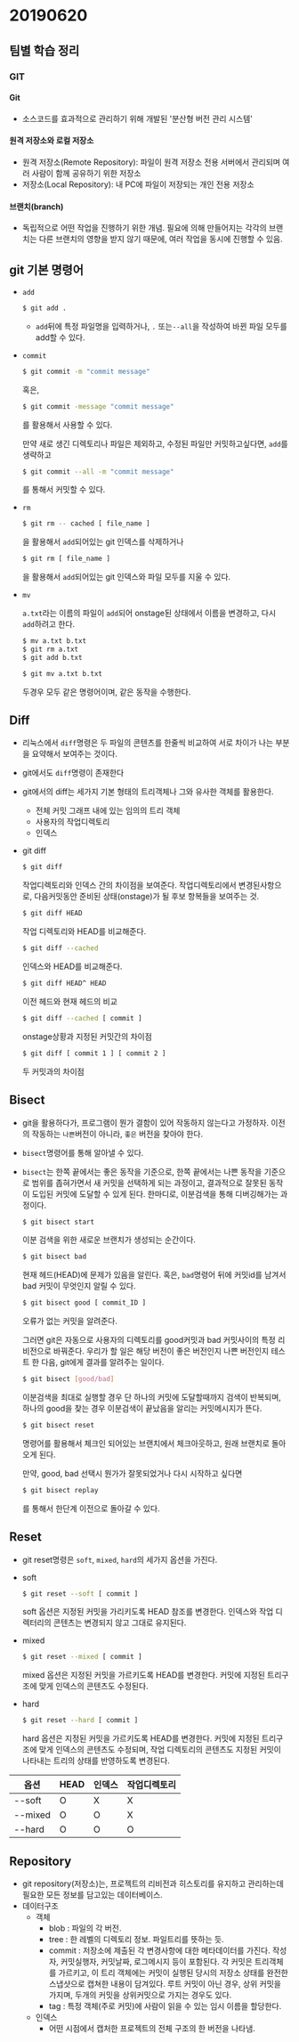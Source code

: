 # 20190620

## 팀별 학습 정리

### GIT



#### Git

- 소스코드를 효과적으로 관리하기 위해 개발된 '분산형 버전 관리 시스템'



#### 원격 저장소와 로컬 저장소

* 원격 저장소(Remote Repository): 파일이 원격 저장소 전용 서버에서 관리되며 여러 사람이 함께 공유하기 위한 저장소
* 저장소(Local Repository): 내 PC에 파일이 저장되는 개인 전용 저장소



#### 브랜치(branch)

* 독립적으로 어떤 작업을 진행하기 위한 개념. 필요에 의해 만들어지는 각각의 브랜치는 다른 브랜치의 영향을 받지 않기 때문에, 여러 작업을 동시에 진행할 수 있음.



## git 기본 명령어

- `add`

  ```bash
  $ git add .
  ```

  - `add`뒤에 특정 파일명을 입력하거나, `.` 또는`--all`을 작성하여 바뀐 파일 모두를 add할 수 있다.

- `commit`

  ```bash
  $ git commit -m "commit message"
  ```

  혹은, 

  ```bash
  $ git commit -message "commit message"
  ```

  를 활용해서 사용할 수 있다.

  만약 새로 생긴 디렉토리나 파일은 제외하고, 수정된 파일만 커밋하고싶다면, `add`를 생략하고

  ```bash
  $ git commit --all -m "commit message"
  ```

  를 통해서 커밋할 수 있다.

- `rm`

  ```bash
  $ git rm -- cached [ file_name ] 
  ```

  을 활용해서 `add`되어있는 git 인덱스를 삭제하거나

  ```bash
  $ git rm [ file_name ]
  ```

  을 활용해서 `add`되어있는 git 인덱스와 파일 모두를 지울 수 있다.

- `mv` 

  `a.txt`라는 이름의 파일이 `add`되어 onstage된 상태에서 이름을 변경하고, 다시 `add`하려고 한다.

  ```bash
  $ mv a.txt b.txt
  $ git rm a.txt
  $ git add b.txt
  ```

  ```bash
  $ git mv a.txt b.txt
  ```

  두경우 모두 같은 명령어이며, 같은 동작을 수행한다.



## Diff

- 리눅스에서 `diff`명령은 두 파일의 콘텐츠를 한줄씩 비교하여 서로 차이가 나는 부분을 요약해서 보여주는 것이다. 

- git에서도 `diff`명령이 존재한다

- git에서의 diff는 세가지 기본 형태의 트리객체나 그와 유사한 객체를 활용한다.

  - 전체 커밋 그래프 내에 있는 임의의 트리 객체
  - 사용자의 작업디렉토리
  - 인덱스

- git diff

  ```bash
  $ git diff
  ```

  작업디렉토리와 인덱스 간의 차이점을 보여준다. 작업디렉토리에서 변경된사항으로, 다음커밋동안 준비된 상태(onstage)가 될 후보 항복들을 보여주는 것.

  ```bash
  $ git diff HEAD
  ```

  작업 디렉토리와 HEAD를 비교해준다.

  ```bash
  $ git diff --cached
  ```

  인덱스와 HEAD를 비교해준다.

  ```bash
  $ git diff HEAD^ HEAD
  ```

  이전 헤드와 현재 헤드의 비교

  ```bash
  $ git diff --cached [ commit ]
  ```

  onstage상황과 지정된 커밋간의 차이점

  ```bash
  $ git diff [ commit 1 ] [ commit 2 ]
  ```

  두 커밋과의 차이점



## Bisect

- git을 활용하다가, 프로그램이 뭔가 결함이 있어 작동하지 않는다고 가정하자. 이전의 작동하는 `나쁜`버전이 아니라, `좋은` 버전을 찾아야 한다.

- `bisect`명령어를 통해 알아낼 수 있다.

- `bisect`는 한쪽 끝에서는 좋은 동작을 기준으로, 한쪽 끝에서는 나쁜 동작을 기준으로 범위를 좁혀가면서 새 커밋을 선택하게 되는 과정이고, 결과적으로 잘못된 동작이 도입된 커밋에 도달할 수 있게 된다. 한마디로, 이분검색을 통해 디버깅해가는 과정이다.

  ```bash
  $ git bisect start
  ```

  이분 검색을 위한 새로운 브랜치가 생성되는 순간이다.

  ```bash
  $ git bisect bad
  ```

  현재 헤드(HEAD)에 문제가 있음을 알린다. 혹은, `bad`명령어 뒤에 커밋id를 남겨서 bad 커밋이 무엇인지 알릴 수 있다.

  ```bash
  $ git bisect good [ commit_ID ]
  ```

  오류가 없는 커밋을 알려준다.

  그러면 git은 자동으로 사용자의 디렉토리를 good커밋과 bad 커밋사이의 특정 리비전으로 바꿔준다. 우리가 할 일은 해당 버전이 좋은 버전인지 나쁜 버전인지 테스트 한 다음, git에게 결과를 알려주는 일이다.

  ```bash
  $ git bisect [good/bad]
  ```

  이분검색을 최대로 실행할 경우 단 하나의 커밋에 도달할때까지 검색이 반복되며, 하나의 good을 찾는 경우 이분검색이 끝났음을 알리는 커밋메시지가 뜬다.

  ```bash
  $ git bisect reset
  ```

  명령어를 활용해서 체크인 되어있는 브랜치에서 체크아웃하고, 원래 브랜치로 돌아오게 된다.

  만약, good, bad 선택시 뭔가가 잘못되었거나 다시 시작하고 싶다면

  ```bash
  $ git bisect replay
  ```

  를 통해서 한단계 이전으로 돌아갈 수 있다.



## Reset

- git reset명령은 `soft`, `mixed`, `hard`의 세가지 옵션을 가진다.

- soft

  ```bash
  $ git reset --soft [ commit ]
  ```

  soft 옵션은 지정된 커밋을 가리키도록 HEAD 참조를 변경한다. 인덱스와 작업 디렉터리의 콘텐츠는 변경되지 않고 그대로 유지된다.

- mixed

  ```bash
  $ git reset --mixed [ commit ]
  ```

  mixed 옵션은 지정된 커밋을 가르키도록 HEAD를 변경한다. 커밋에 지정된 트리구조에 맞게 인덱스의 콘텐츠도 수정된다.

- hard

  ```bash
  $ git reset --hard [ commit ]
  ```

  hard 옵션은 지정된 커밋을 가르키도록 HEAD를 변경한다. 커밋에 지정된 트리구조에 맞게 인덱스의 콘텐츠도 수정되며, 작업 디렉토리의 콘텐츠도 지정된 커밋이 나타내는 트리의 상태를 반영하도록 변경된다.

| 옵션    | HEAD | 인덱스 | 작업디렉토리 |
| ------- | ---- | ------ | ------------ |
| --soft  | O    | X      | X            |
| --mixed | O    | O      | X            |
| --hard  | O    | O      | O            |



 

## Repository

- git repository(저장소)는, 프로젝트의 리비전과 히스토리를 유지하고 관리하는데 필요한 모든 정보를 담고있는 데이터베이스.
- 데이터구조
  - 객체
    - blob : 파일의 각 버전.
    - tree : 한 레벨의 디렉토리 정보. 파일트리를 뜻하는 듯.
    - commit : 저장소에 제출된 각 변경사항에 대한 메타데이터를 가진다. 작성자, 커밋실행자, 커밋날짜, 로그메시지 등이 포함된다. 각 커밋은 트리객체를 가르키고, 이 트리 객체에는 커밋이 실행된 당시의 저장소 상태를 완전한 스냅샷으로 캡쳐한 내용이 담겨있다. 루트 커밋이 아닌 경우, 상위 커밋을 가지며, 두개의 커밋을 상위커밋으로 가지는 경우도 있다.
    - tag : 특정 객체(주로 커밋)에 사람이 읽을 수 있는 임시 이름을 할당한다.
  - 인덱스 
    - 어떤 시점에서 캡처한 프로젝트의 전체 구조의 한 버전을 나타냄.